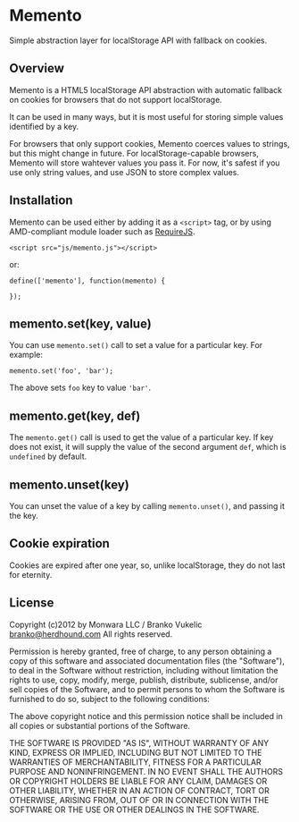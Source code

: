 Memento
=======

Simple abstraction layer for localStorage API with fallback on cookies.

Overview
--------

Memento is a HTML5 localStorage API abstraction with automatic fallback on
cookies for browsers that do not support localStorage.

It can be used in many ways, but it is most useful for storing simple values
identified by a key.

For browsers that only support cookies, Memento coerces values to strings, but
this might change in future. For localStorage-capable browsers, Memento will
store wahtever values you pass it. For now, it's safest if you use only string
values, and use JSON to store complex values.

Installation
------------

Memento can be used either by adding it as a `<script>` tag, or by using
AMD-compliant module loader such as [RequireJS](http://requirejs.org/).

    <script src="js/memento.js"></script>

or:

    define(['memento'], function(memento) {
    
    });

memento.set(key, value)
-----------------------

You can use `memento.set()` call to set a value for a particular key. For
example:

    memento.set('foo', 'bar');

The above sets `foo` key to value `'bar'`.

memento.get(key, def)
---------------------

The `memento.get()` call is used to get the value of a particular key. If key
does not exist, it will supply the value of the second argument `def`, which is
`undefined` by default.

memento.unset(key)
------------------

You can unset the value of a key by calling `memento.unset()`, and passing it
the key.

Cookie expiration
-----------------

Cookies are expired after one year, so, unlike localStorage, they do not last
for eternity.

License
-------

Copyright (c)2012 by Monwara LLC / Branko Vukelic <branko@herdhound.com>
All rights reserved.

Permission is hereby granted, free of charge, to any person obtaining a copy of
this software and associated documentation files (the "Software"), to deal in
the Software without restriction, including without limitation the rights to
use, copy, modify, merge, publish, distribute, sublicense, and/or sell copies
of the Software, and to permit persons to whom the Software is furnished to do
so, subject to the following conditions:

The above copyright notice and this permission notice shall be included in all
copies or substantial portions of the Software.

THE SOFTWARE IS PROVIDED "AS IS", WITHOUT WARRANTY OF ANY KIND, EXPRESS OR
IMPLIED, INCLUDING BUT NOT LIMITED TO THE WARRANTIES OF MERCHANTABILITY,
FITNESS FOR A PARTICULAR PURPOSE AND NONINFRINGEMENT. IN NO EVENT SHALL THE
AUTHORS OR COPYRIGHT HOLDERS BE LIABLE FOR ANY CLAIM, DAMAGES OR OTHER
LIABILITY, WHETHER IN AN ACTION OF CONTRACT, TORT OR OTHERWISE, ARISING FROM,
OUT OF OR IN CONNECTION WITH THE SOFTWARE OR THE USE OR OTHER DEALINGS IN THE
SOFTWARE.
